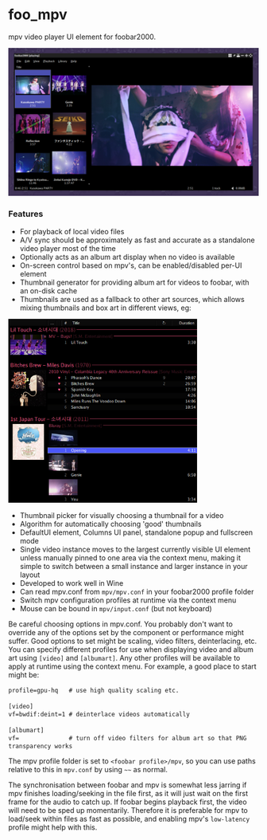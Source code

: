 # foo_mpv
mpv video player UI element for foobar2000.

<img src="screenshot.png" width="660">

### Features
- For playback of local video files
- A/V sync should be approximately as fast and accurate as a standalone video player most of the time
- Optionally acts as an album art display when no video is available
- On-screen control based on mpv's, can be enabled/disabled per-UI element
- Thumbnail generator for providing album art for videos to foobar, with an on-disk cache
- Thumbnails are used as a fallback to other art sources, which allows mixing thumbnails and box art in different views, eg:
<img src="screenshot2.png" width="380">

- Thumbnail picker for visually choosing a thumbnail for a video
- Algorithm for automatically choosing 'good' thumbnails
- DefaultUI element, Columns UI panel, standalone popup and fullscreen mode
- Single video instance moves to the largest currently visible UI element unless manually pinned to one area via the context menu, making it simple to switch between a small instance and larger instance in your layout
- Developed to work well in Wine
- Can read mpv.conf from `mpv/mpv.conf` in your foobar2000 profile folder
- Switch mpv configuration profiles at runtime via the context menu
- Mouse can be bound in `mpv/input.conf` (but not keyboard)

Be careful choosing options in mpv.conf. You probably don't want to override any of the options set by the component or performance might suffer. Good options to set might be scaling, video filters, deinterlacing, etc. You can specify different profiles for use when displaying video and album art using `[video]` and `[albumart]`. Any other profiles will be available to apply at runtime using the context menu. For example, a good place to start might be:

```
profile=gpu-hq   # use high quality scaling etc.

[video]
vf=bwdif:deint=1 # deinterlace videos automatically

[albumart]
vf=              # turn off video filters for album art so that PNG transparency works
```

The mpv profile folder is set to `<foobar profile>/mpv`, so you can use paths relative to this in `mpv.conf` by using `~~` as normal.

The synchronisation between foobar and mpv is somewhat less jarring if mpv finishes loading/seeking in the file first, as it will just wait on the first frame for the audio to catch up. If foobar begins playback first, the video will need to be sped up momentarily. Therefore it is preferable for mpv to load/seek within files as fast as possible, and enabling mpv's `low-latency` profile might help with this.
